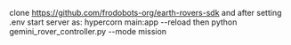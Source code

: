 clone https://github.com/frodobots-org/earth-rovers-sdk and after setting .env start server as: 
hypercorn main:app --reload
then
python gemini_rover_controller.py --mode mission
